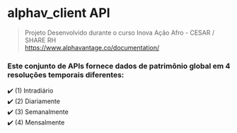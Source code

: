 # alphav_client API
> Projeto Desenvolvido durante o curso Inova Ação Afro - CESAR / SHARE RH <br>
> https://www.alphavantage.co/documentation/
### Este conjunto de APIs fornece dados de patrimônio global em 4 resoluções temporais diferentes:

✔️ (1) Intradiário <br>
✔️ (2) Diariamente <br>
✔️ (3) Semanalmente <br>
✔️ (4) Mensalmente <br>



